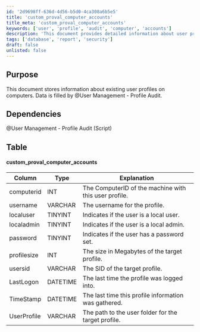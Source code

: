 ```yaml
---
id: '2d9698ff-636d-4d56-b5d0-4ca308a6b5e5'
title: 'custom_proval_computer_accounts'
title_meta: 'custom_proval_computer_accounts'
keywords: ['user', 'profile', 'audit', 'computer', 'accounts']
description: 'This document provides detailed information about user profiles on computers, including data storage, dependencies, and the structure of the custom_proval_computer_accounts table. It is designed to assist with the management and auditing of user profiles within an organization.'
tags: ['database', 'report', 'security']
draft: false
unlisted: false
---
```


## Purpose

This document stores information about existing user profiles on computers. Data is filled by @User Management - Profile Audit.

## Dependencies

@User Management - Profile Audit (Script)

## Table

#### custom_proval_computer_accounts

| Column       | Type     | Explanation                                         |
|--------------|----------|-----------------------------------------------------|
| computerid   | INT      | The ComputerID of the machine with this user profile. |
| username     | VARCHAR  | The username for the profile.                       |
| localuser    | TINYINT  | Indicates if the user is a local user.             |
| localadmin   | TINYINT  | Indicates if the user is a local admin.            |
| password     | TINYINT  | Indicates if the user has a password set.          |
| profilesize  | INT      | The size in Megabytes of the target profile.       |
| usersid      | VARCHAR  | The SID of the target profile.                      |
| LastLogon    | DATETIME | The last time the profile was logged into.         |
| TimeStamp    | DATETIME | The last time this profile information was gathered.|
| UserProfile  | VARCHAR  | The path to the user folder for the target profile. |



